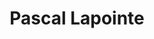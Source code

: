 ---
template: IdentityDetailPage
title: Pascal Lapointe 
description: SPO
image: /pascal.jpeg
website: https://pascallapointe.com/
donationAddress: addr1q97x8rfnkw4pmdgnwjzavl8jvg77tuy6wn3wm90x9emwgj8nhh356yzp7k3qwmhe4fk0g5u6kx5ka4rz5qcq4j7mvh2sg67tj5
badges:
    - name: Fully ARMed
      color: "#EF4444"
    - name: ARMada CAP'N
      color: "#846DCF"
---